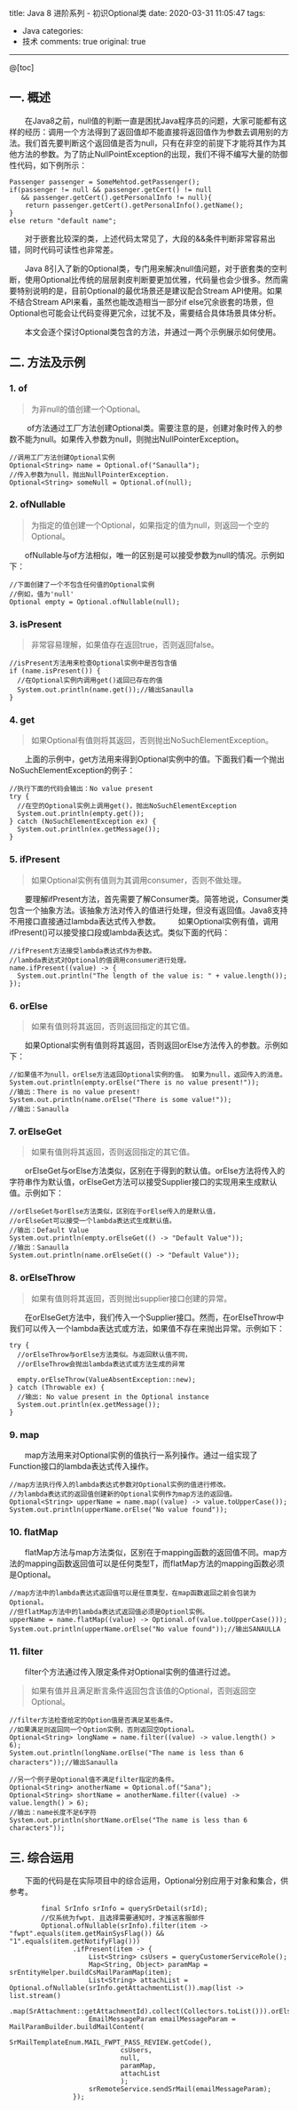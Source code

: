 title: Java 8 进阶系列 - 初识Optional类
date: 2020-03-31 11:05:47
tags:
  - Java
categories:
  - 技术
comments: true
original: true

---
@[toc]

## 一. 概述

&emsp;&emsp;在Java8之前，null值的判断一直是困扰Java程序员的问题，大家可能都有这样的经历：调用一个方法得到了返回值却不能直接将返回值作为参数去调用别的方法。我们首先要判断这个返回值是否为null，只有在非空的前提下才能将其作为其他方法的参数。为了防止NullPointException的出现，我们不得不编写大量的防御性代码，如下例所示：

    Passenger passenger = SomeMehtod.getPassenger();
    if(passenger != null && passenger.getCert() != null 
       && passenger.getCert().getPersonalInfo != null){   
        return passenger.getCert().getPersonalInfo().getName();
    }
    else return "default name";

&emsp;&emsp;对于嵌套比较深的类，上述代码太常见了，大段的&&条件判断非常容易出错，同时代码可读性也非常差。

&emsp;&emsp;Java 8引入了新的Optional类，专门用来解决null值问题，对于嵌套类的空判断，使用Optional比传统的层层剥皮判断要更加优雅，代码量也会少很多。然而需要特别说明的是，目前Optional的最优场景还是建议配合Stream API使用。如果不结合Stream API来看，虽然也能改造相当一部分if else冗余嵌套的场景，但Optional也可能会让代码变得更冗余，过犹不及，需要结合具体场景具体分析。

&emsp;&emsp;本文会逐个探讨Optional类包含的方法，并通过一两个示例展示如何使用。

## 二. 方法及示例
### 1. of

> 为非null的值创建一个Optional。

&emsp;&emsp; of方法通过工厂方法创建Optional类。需要注意的是，创建对象时传入的参数不能为null。如果传入参数为null，则抛出NullPointerException。
 
    //调用工厂方法创建Optional实例
    Optional<String> name = Optional.of("Sanaulla");
    //传入参数为null，抛出NullPointerException.
    Optional<String> someNull = Optional.of(null);

### 2. ofNullable

> 为指定的值创建一个Optional，如果指定的值为null，则返回一个空的Optional。

&emsp;&emsp;ofNullable与of方法相似，唯一的区别是可以接受参数为null的情况。示例如下：
    
    //下面创建了一个不包含任何值的Optional实例
    //例如，值为'null'
    Optional empty = Optional.ofNullable(null);
    
### 3. isPresent

> 非常容易理解，如果值存在返回true，否则返回false。

    //isPresent方法用来检查Optional实例中是否包含值
    if (name.isPresent()) {
      //在Optional实例内调用get()返回已存在的值
      System.out.println(name.get());//输出Sanaulla
    }
    
### 4. get

> 如果Optional有值则将其返回，否则抛出NoSuchElementException。

&emsp;&emsp;上面的示例中，get方法用来得到Optional实例中的值。下面我们看一个抛出NoSuchElementException的例子：

    //执行下面的代码会输出：No value present 
    try {
      //在空的Optional实例上调用get()，抛出NoSuchElementException
      System.out.println(empty.get());
    } catch (NoSuchElementException ex) {
      System.out.println(ex.getMessage());
    }
    
### 5. ifPresent

> 如果Optional实例有值则为其调用consumer，否则不做处理。

&emsp;&emsp;要理解ifPresent方法，首先需要了解Consumer类。简答地说，Consumer类包含一个抽象方法。该抽象方法对传入的值进行处理，但没有返回值。Java8支持不用接口直接通过lambda表达式传入参数。
&emsp;&emsp;如果Optional实例有值，调用ifPresent()可以接受接口段或lambda表达式。类似下面的代码：

    //ifPresent方法接受lambda表达式作为参数。
    //lambda表达式对Optional的值调用consumer进行处理。
    name.ifPresent((value) -> {
      System.out.println("The length of the value is: " + value.length());
    });
    
### 6. orElse

> 如果有值则将其返回，否则返回指定的其它值。
    
&emsp;&emsp;如果Optional实例有值则将其返回，否则返回orElse方法传入的参数。示例如下：

    //如果值不为null，orElse方法返回Optional实例的值。 如果为null，返回传入的消息。
    System.out.println(empty.orElse("There is no value present!"));
    //输出：There is no value present!
    System.out.println(name.orElse("There is some value!"));
    //输出：Sanaulla

### 7. orElseGet

> 如果有值则将其返回，否则返回指定的其它值。
    
&emsp;&emsp;orElseGet与orElse方法类似，区别在于得到的默认值。orElse方法将传入的字符串作为默认值，orElseGet方法可以接受Supplier接口的实现用来生成默认值。示例如下：

    //orElseGet与orElse方法类似，区别在于orElse传入的是默认值，
    //orElseGet可以接受一个lambda表达式生成默认值。
    //输出：Default Value
    System.out.println(empty.orElseGet(() -> "Default Value"));
    //输出：Sanaulla
    System.out.println(name.orElseGet(() -> "Default Value"));
    
### 8. orElseThrow

> 如果有值则将其返回，否则抛出supplier接口创建的异常。
    
&emsp;&emsp;在orElseGet方法中，我们传入一个Supplier接口。然而，在orElseThrow中我们可以传入一个lambda表达式或方法，如果值不存在来抛出异常。示例如下：

    try {
      //orElseThrow与orElse方法类似。与返回默认值不同，
      //orElseThrow会抛出lambda表达式或方法生成的异常 
    
      empty.orElseThrow(ValueAbsentException::new);
    } catch (Throwable ex) {
      //输出: No value present in the Optional instance
      System.out.println(ex.getMessage());
    }
    
### 9. map

&emsp;&emsp;map方法用来对Optional实例的值执行一系列操作。通过一组实现了Function接口的lambda表达式传入操作。

    //map方法执行传入的lambda表达式参数对Optional实例的值进行修改。
    //为lambda表达式的返回值创建新的Optional实例作为map方法的返回值。
    Optional<String> upperName = name.map((value) -> value.toUpperCase());
    System.out.println(upperName.orElse("No value found"));
    
### 10. flatMap

&emsp;&emsp;flatMap方法与map方法类似，区别在于mapping函数的返回值不同。map方法的mapping函数返回值可以是任何类型T，而flatMap方法的mapping函数必须是Optional。

    //map方法中的lambda表达式返回值可以是任意类型，在map函数返回之前会包装为Optional。 
    //但flatMap方法中的lambda表达式返回值必须是Optionl实例。 
    upperName = name.flatMap((value) -> Optional.of(value.toUpperCase()));
    System.out.println(upperName.orElse("No value found"));//输出SANAULLA
    
### 11. filter

&emsp;&emsp;filter个方法通过传入限定条件对Optional实例的值进行过滤。

> 如果有值并且满足断言条件返回包含该值的Optional，否则返回空Optional。

    //filter方法检查给定的Option值是否满足某些条件。
    //如果满足则返回同一个Option实例，否则返回空Optional。
    Optional<String> longName = name.filter((value) -> value.length() > 6);
    System.out.println(longName.orElse("The name is less than 6 characters"));//输出Sanaulla
    
    //另一个例子是Optional值不满足filter指定的条件。
    Optional<String> anotherName = Optional.of("Sana");
    Optional<String> shortName = anotherName.filter((value) -> value.length() > 6);
    //输出：name长度不足6字符
    System.out.println(shortName.orElse("The name is less than 6 characters"));
    
## 三. 综合运用

&emsp;&emsp;下面的代码是在实际项目中的综合运用，Optional分别应用于对象和集合，供参考。

            final SrInfo srInfo = querySrDetail(srId);
            //仅系统为fwpt. 且选择需要通知时，才推送客服邮件
            Optional.ofNullable(srInfo).filter(item -> "fwpt".equals(item.getMainSysFlag()) && "1".equals(item.getNotifyFlag()))
                    .ifPresent(item -> {
                        List<String> csUsers = queryCustomerServiceRole();
                        Map<String, Object> paramMap = srEntityHelper.buildCsMailParamMap(item);
                        List<String> attachList = Optional.ofNullable(srInfo.getAttachmentList()).map(list -> list.stream()
                                .map(SrAttachment::getAttachmentId).collect(Collectors.toList())).orElse(null);
                        EmailMessageParam emailMessageParam = MailParamBuilder.buildMailContent(
                                SrMailTemplateEnum.MAIL_FWPT_PASS_REVIEW.getCode(),
                                csUsers,
                                null,
                                paramMap,
                                attachList
                                );
                        srRemoteService.sendSrMail(emailMessageParam);
                    });